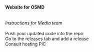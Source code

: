 **Website for OSMD**
<br><br><br>
_Instructions for Media team_
<br><br>
Push your updated code into the repo
<br>
Go to the releases tab and add a release
<br>
Consult hosting PiC

